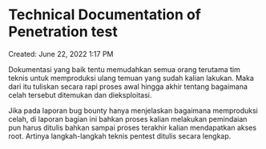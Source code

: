 # Technical Documentation of Penetration test

Created: June 22, 2022 1:17 PM

Dokumentasi yang baik tentu memudahkan semua orang terutama tim teknis untuk memproduksi ulang temuan yang sudah kalian lakukan. Maka dari itu tuliskan secara rapi proses awal hingga akhir tentang bagaimana celah tersebut ditemukan dan dieksploitasi.

Jika pada laporan bug bounty hanya menjelaskan bagaimana memproduksi celah, di laporan bagian ini bahkan proses kalian melakukan pemindaian pun harus ditulis bahkan sampai proses terakhir kalian mendapatkan akses root. Artinya langkah-langkah teknis pentest ditulis secara lengkap.